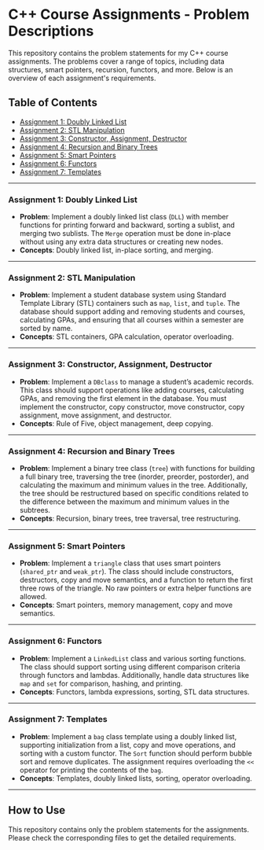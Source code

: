 # C++ Course Assignments - Problem Descriptions

This repository contains the problem statements for my C++ course assignments. The problems cover a range of topics, including data structures, smart pointers, recursion, functors, and more. Below is an overview of each assignment's requirements.

## Table of Contents
- [Assignment 1: Doubly Linked List](#assignment-1-doubly-linked-list)
- [Assignment 2: STL Manipulation](#assignment-2-stl-manipulation)
- [Assignment 3: Constructor, Assignment, Destructor](#assignment-3-constructor-assignment-destructor)
- [Assignment 4: Recursion and Binary Trees](#assignment-4-recursion-and-binary-trees)
- [Assignment 5: Smart Pointers](#assignment-5-smart-pointers)
- [Assignment 6: Functors](#assignment-6-functors)
- [Assignment 7: Templates](#assignment-7-templates)

---

### Assignment 1: Doubly Linked List

- **Problem**: Implement a doubly linked list class (`DLL`) with member functions for printing forward and backward, sorting a sublist, and merging two sublists. The `Merge` operation must be done in-place without using any extra data structures or creating new nodes.
- **Concepts**: Doubly linked list, in-place sorting, and merging.
  

---

### Assignment 2: STL Manipulation

- **Problem**: Implement a student database system using Standard Template Library (STL) containers such as `map`, `list`, and `tuple`. The database should support adding and removing students and courses, calculating GPAs, and ensuring that all courses within a semester are sorted by name.
- **Concepts**: STL containers, GPA calculation, operator overloading.
  

---

### Assignment 3: Constructor, Assignment, Destructor

- **Problem**: Implement a `DBclass` to manage a student’s academic records. This class should support operations like adding courses, calculating GPAs, and removing the first element in the database. You must implement the constructor, copy constructor, move constructor, copy assignment, move assignment, and destructor.
- **Concepts**: Rule of Five, object management, deep copying.
  

---

### Assignment 4: Recursion and Binary Trees

- **Problem**: Implement a binary tree class (`tree`) with functions for building a full binary tree, traversing the tree (inorder, preorder, postorder), and calculating the maximum and minimum values in the tree. Additionally, the tree should be restructured based on specific conditions related to the difference between the maximum and minimum values in the subtrees.
- **Concepts**: Recursion, binary trees, tree traversal, tree restructuring.
  

---

### Assignment 5: Smart Pointers

- **Problem**: Implement a `triangle` class that uses smart pointers (`shared_ptr` and `weak_ptr`). The class should include constructors, destructors, copy and move semantics, and a function to return the first three rows of the triangle. No raw pointers or extra helper functions are allowed.
- **Concepts**: Smart pointers, memory management, copy and move semantics.
  

---

### Assignment 6: Functors

- **Problem**: Implement a `LinkedList` class and various sorting functions. The class should support sorting using different comparison criteria through functors and lambdas. Additionally, handle data structures like `map` and `set` for comparison, hashing, and printing.
- **Concepts**: Functors, lambda expressions, sorting, STL data structures.
  

---

### Assignment 7: Templates

- **Problem**: Implement a `bag` class template using a doubly linked list, supporting initialization from a list, copy and move operations, and sorting with a custom functor. The `Sort` function should perform bubble sort and remove duplicates. The assignment requires overloading the `<<` operator for printing the contents of the `bag`.
- **Concepts**: Templates, doubly linked lists, sorting, operator overloading.
  

---

## How to Use
This repository contains only the problem statements for the assignments. Please check the corresponding files to get the detailed requirements.
